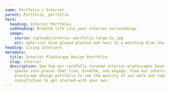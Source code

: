 ```yaml
---
name: Portfolio > Interior
parent: Portfolio__portfolio
hero:
  heading: Interior Portfolio
  subheading: Breathe life into your interior surroundings
  image:
    source: /uploads/interior-portfolio-large-2x.jpg
    alt: spherical blue glazed planted pot next to a matching blue chair
heading: Living Interiors
metadata:
  title: Interior Plantscape Design Portfolio
  slug: interior
  description: See how our carefully curated interior plantscapes have transformed
    spaces into places that live, breathe, and engage. View our interior
    plantscape design portfolio to see the quality of our work and request a
    consultation to get started with your own.
---
```

